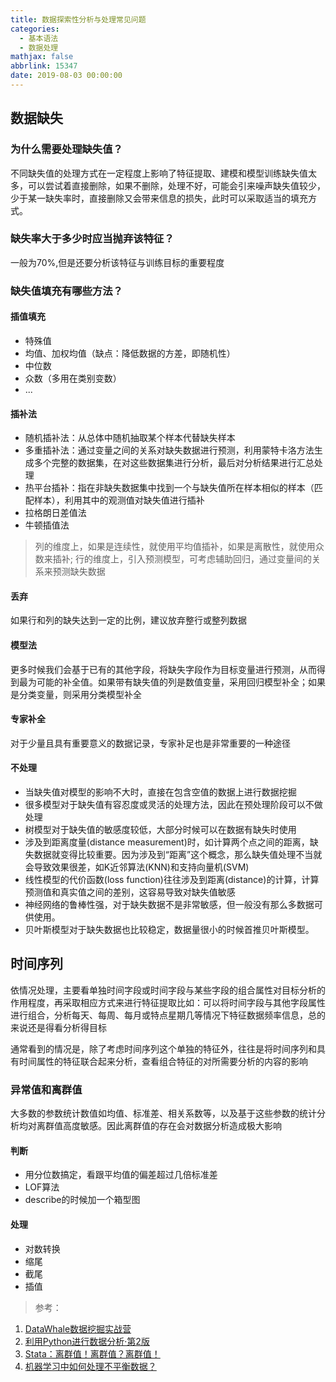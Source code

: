 ```yaml
---
title: 数据探索性分析与处理常见问题
categories:
  - 基本语法
  - 数据处理
mathjax: false
abbrlink: 15347
date: 2019-08-03 00:00:00
---
```


## 数据缺失

### 为什么需要处理缺失值？

不同缺失值的处理方式在一定程度上影响了特征提取、建模和模型训练缺失值太多，可以尝试着直接删除，如果不删除，处理不好，可能会引来噪声缺失值较少，少于某一缺失率时，直接删除又会带来信息的损失，此时可以采取适当的填充方式。

### 缺失率大于多少时应当抛弃该特征？

一般为70%,但是还要分析该特征与训练目标的重要程度

### 缺失值填充有哪些方法？

#### 插值填充
- 特殊值
- 均值、加权均值（缺点：降低数据的方差，即随机性）
- 中位数
- 众数（多用在类别变数）
- ...

#### 插补法
- 随机插补法：从总体中随机抽取某个样本代替缺失样本
- 多重插补法：通过变量之间的关系对缺失数据进行预测，利用蒙特卡洛方法生成多个完整的数据集，在对这些数据集进行分析，最后对分析结果进行汇总处理
- 热平台插补：指在非缺失数据集中找到一个与缺失值所在样本相似的样本（匹配样本），利用其中的观测值对缺失值进行插补
- 拉格朗日差值法
- 牛顿插值法

> 列的维度上，如果是连续性，就使用平均值插补，如果是离散性，就使用众数来插补; 行的维度上，引入预测模型，可考虑辅助回归，通过变量间的关系来预测缺失数据    


#### 丢弃
如果行和列的缺失达到一定的比例，建议放弃整行或整列数据

#### 模型法
更多时候我们会基于已有的其他字段，将缺失字段作为目标变量进行预测，从而得到最为可能的补全值。如果带有缺失值的列是数值变量，采用回归模型补全；如果是分类变量，则采用分类模型补全

#### 专家补全
对于少量且具有重要意义的数据记录，专家补足也是非常重要的一种途径

#### 不处理
- 当缺失值对模型的影响不大时，直接在包含空值的数据上进行数据挖掘
- 很多模型对于缺失值有容忍度或灵活的处理方法，因此在预处理阶段可以不做处理
- 树模型对于缺失值的敏感度较低，大部分时候可以在数据有缺失时使用
- 涉及到距离度量(distance measurement)时，如计算两个点之间的距离，缺失数据就变得比较重要。因为涉及到“距离”这个概念，那么缺失值处理不当就会导致效果很差，如K近邻算法(KNN)和支持向量机(SVM)
- 线性模型的代价函数(loss function)往往涉及到距离(distance)的计算，计算预测值和真实值之间的差别，这容易导致对缺失值敏感
- 神经网络的鲁棒性强，对于缺失数据不是非常敏感，但一般没有那么多数据可供使用。
- 贝叶斯模型对于缺失数据也比较稳定，数据量很小的时候首推贝叶斯模型。

## 时间序列

依情况处理，主要看单独时间字段或时间字段与某些字段的组合属性对目标分析的作用程度，再采取相应方式来进行特征提取比如：可以将时间字段与其他字段属性进行组合，分析每天、每周、每月或特点星期几等情况下特征数据频率信息，总的来说还是得看分析得目标

通常看到的情况是，除了考虑时间序列这个单独的特征外，往往是将时间序列和具有时间属性的特征联合起来分析，查看组合特征的对所需要分析的内容的影响

### 异常值和离群值

大多数的参数统计数值如均值、标准差、相关系数等，以及基于这些参数的统计分析均对离群值高度敏感。因此离群值的存在会对数据分析造成极大影响

#### 判断
- 用分位数搞定，看跟平均值的偏差超过几倍标准差
- LOF算法
- describe的时候加一个箱型图

#### 处理
- 对数转换
- 缩尾
- 截尾
- 插值

> 参考：

1. [DataWhale数据挖掘实战营](https://github.com/datawhalechina/Datawhale_Learning/tree/master/doc/%E7%90%86%E8%AE%BA%E5%BA%94%E7%94%A8/%E6%95%B0%E6%8D%AE%E6%8C%96%E6%8E%98)
2. [利用Python进行数据分析·第2版](https://www.jianshu.com/p/29ece4592178)
3. [Stata：离群值！离群值？离群值！](https://www.jianshu.com/p/0c967a1526ef)
4. [机器学习中如何处理不平衡数据？](https://www.jiqizhixin.com/articles/021704)
